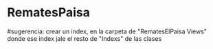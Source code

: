 # RematesPaisa
#sugerencia: crear un index, en la carpeta de "RematesElPaisa Views" donde ese index jale el resto de "Indexs" de las clases
